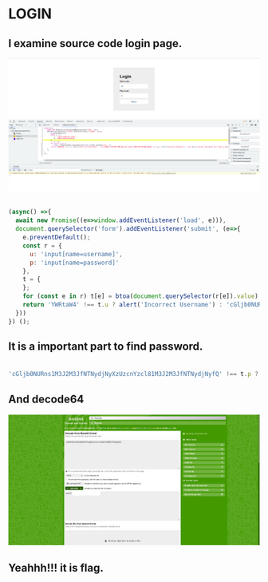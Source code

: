 # LOGIN


## I examine source code login page.

![Step1](Step1)


```javascript

(async() =>{
  await new Promise((e=>window.addEventListener('load', e))),
  document.querySelector('form').addEventListener('submit', (e=>{
    e.preventDefault();
    const r = {
      u: 'input[name=username]',
      p: 'input[name=password]'
    },
    t = {
    };
    for (const e in r) t[e] = btoa(document.querySelector(r[e]).value).replace(/=/g, '');
    return 'YWRtaW4' !== t.u ? alert('Incorrect Username') : 'cGljb0NURns1M3J2M3JfNTNydjNyXzUzcnYzcl81M3J2M3JfNTNydjNyfQ' !== t.p ? alert('Incorrect Password') : void alert(`Correct Password! Your flag is ${ atob(t.p) }.`)
  }))
}) ();

``` 

## It is a important part to find password.


```javascript

'cGljb0NURns1M3J2M3JfNTNydjNyXzUzcnYzcl81M3J2M3JfNTNydjNyfQ' !== t.p ? alert('Incorrect Password') : void alert(`Correct Password! Your flag is ${ atob(t.p) }.`)
``` 
## And decode64 

![Step2](Step2)

## Yeahhh!!! it is flag.